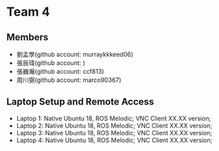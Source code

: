 # Team 4

## Members
* 劉孟學(github account: murraykkkeed06)
* 張辰瑋(github account: )
* 張巍瀚(github account: ccf813)
* 周川弼(github account: marco90367)

## Laptop Setup and Remote Access
* Laptop 1: Native Ubuntu 18, ROS Melodic; VNC Client XX.XX version; 
* Laptop 2: Native Ubuntu 18, ROS Melodic; VNC Client XX.XX version; 
* Laptop 3: Native Ubuntu 18, ROS Melodic; VNC Client XX.XX version; 
* Laptop 4: Native Ubuntu 18, ROS Melodic; VNC Client XX.XX version; 

